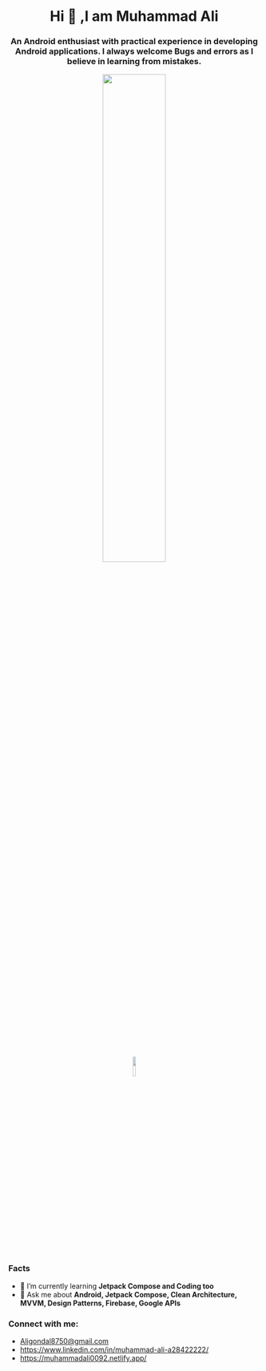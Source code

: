 <h1 align="center"> Hi 👋 ,I am Muhammad Ali </h1>

<h3  align="center">An Android enthusiast with practical experience in developing Android applications. I always welcome Bugs and errors as I believe in learning from mistakes.</h3>


<p align="center" > <img  width="50%" src="https://github-readme-stats.vercel.app/api?username=Ali0092&show_icons=true" /> </p>
<p align="center" > <img  width="10%" src="https://komarev.com/ghpvc/?username=Ali0092&label=Profile%20views&color=blue&style=flat" /> </p>

<p align="center">
  
</p>

<h3 align="left">Facts</h3>

- 🌱 I’m currently learning **Jetpack Compose and Coding too**
- 💬 Ask me about **Android, Jetpack Compose, Clean Architecture, MVVM, Design Patterns, Firebase, Google APIs**

<h3 align="left">Connect with me:</h3>

- Aligondal8750@gmail.com
- https://www.linkedin.com/in/muhammad-ali-a28422222/
- https://muhammadali0092.netlify.app/

